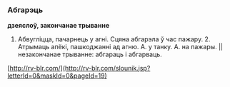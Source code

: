 ### Абгарэць
**дзеяслоў, закончанае трыванне**

1. Абвугліцца, пачарнець у агні. Сцяна абгарэла ў час пажару. 2. Атрымаць апёкі, пашкоджанні ад агню. А. у танку. А. на пажары. || незакончанае трыванне: абгараць і абгарваць.

<a rel="author">[http://rv-blr.com/](http://rv-blr.com/slounik.jsp?letterId=0&maskId=0&pageId=19)</a>
